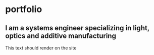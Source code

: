 # portfolio

## I am a systems engineer specializing in light, optics and additive manufacturing

This text should render on the site
